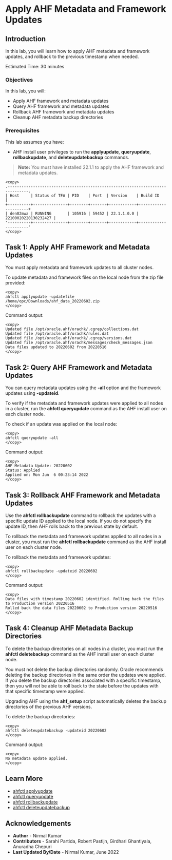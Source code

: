 # Apply AHF Metadata and Framework Updates

## Introduction

In this lab, you will learn how to apply AHF metadata and framework updates, and rollback to the previous timestamp when needed.

Estimated Time: 30 minutes

### Objectives

In this lab, you will:
* Apply AHF framework and metadata updates
* Query AHF framework and metadata updates
* Rollback AHF framework and metadata updates
* Cleanup AHF metadata backup directories

### Prerequisites

This lab assumes you have:
* AHF install user privileges to run the **applyupdate**, **queryupdate**, **rollbackupdate**, and **deleteupdatebackup** commands.

>**Note:** You must have installed 22.1.1 to apply the AHF framework and metadata updates.
  ```
  <copy>
  .-------------------------------------------------------------------------------.
  | Host     | Status of TFA | PID    | Port  | Version    | Build ID             |
  +----------+---------------+--------+-------+------------+----------------------+
  | den02mwa | RUNNING       | 105916 | 59452 | 22.1.1.0.0 | 22100020220130232427 |
  '----------+---------------+--------+-------+------------+----------------------'
  </copy>
  ```

## Task 1: Apply AHF Framework and Metadata Updates

You must apply metadata and framework updates to all cluster nodes.

To update metadata and framework files on the local node from the zip file provided:

```
<copy>
ahfctl applyupdate -updatefile /home/opc/Downloads/ahf_data_20220602.zip
</copy>
```
Command output:

```
<copy>
Updated file /opt/oracle.ahf/orachk/.cgrep/collections.dat
Updated file /opt/oracle.ahf/orachk/rules.dat
Updated file /opt/oracle.ahf/orachk/.cgrep/versions.dat
Updated file /opt/oracle.ahf/orachk/messages/check_messages.json
Data files updated to 20220602 from 20220516
</copy>
```

## Task 2: Query AHF Framework and Metadata Updates

You can query metadata updates using the **-all** option and the framework updates using **-updateid**.

To verify if the metadata and framework updates were applied to all nodes in a cluster, run the **ahfctl queryupdate** command as the AHF install user on each cluster node.

To check if an update was applied on the local node:

```
<copy>
ahfctl queryupdate -all
</copy>
```
Command output:
```
<copy>
AHF Metadata Update: 20220602
Status: Applied
Applied on: Mon Jun  6 00:23:14 2022
</copy>
```

## Task 3: Rollback AHF Framework and Metadata Updates

Use the **ahfctl rollbackupdate** command to rollback the updates with a specific update ID applied to the local node. If you do not specify the update ID, then AHF rolls back to the previous state by default.

To rollback the metadata and framework updates applied to all nodes in a cluster, you must run the **ahfctl rollbackupdate** command as the AHF install user on each cluster node.

To rollback the metadata and framework updates:

```
<copy>
ahfctl rollbackupdate -updateid 20220602
</copy>
```
Command output:
```
<copy>
Data files with timestamp 20220602 identified. Rolling back the files to Production version 20220516
Rolled back the data files 20220602 to Production version 20220516
</copy>
```

## Task 4: Cleanup AHF Metadata Backup Directories

To delete the backup directories on all nodes in a cluster, you must run the **ahfctl deletebackup** command as the AHF install user on each cluster node.

You must not delete the backup directories randomly. Oracle recommends deleting the backup directories in the same order the updates were applied. If you delete the backup directories associated with a specific timestamp, then you will not be able to roll back to the state before the updates with that specific timestamp were applied.

Upgrading AHF using the **ahf_setup** script automatically deletes the backup directories of the previous AHF versions.

To delete the backup directories:

```
<copy>
ahfctl deleteupdatebackup -updateid 20220602
</copy>
```
Command output:
```
<copy>
No metadata update applied.
</copy>
```

## Learn More

* [ahfctl applyupdate](https://docs.oracle.com/en/engineered-systems/health-diagnostics/autonomous-health-framework/ahfug/ahfctl-applyupdate.html#GUID-1C582851-0138-419D-8CBC-D9F83B97A6AC)
* [ahfctl queryupdate](https://docs-uat.us.oracle.com/en/engineered-systems/health-diagnostics/autonomous-health-framework/ahfug/ahfctl-queryupdate.html#GUID-C02F4087-184F-4EF7-B94F-8987F9E192B2)
* [ahfctl rollbackupdate](https://docs.oracle.com/en/engineered-systems/health-diagnostics/autonomous-health-framework/ahfug/ahfctl-rollbackupdate.html#GUID-63CC64FF-3D4D-425B-9484-6237D3AC3FD0)
* [ahfctl deleteupdatebackup](https://docs-uat.us.oracle.com/en/engineered-systems/health-diagnostics/autonomous-health-framework/ahfug/ahfctl-deletebackup.html#GUID-154BA5AA-40EF-45BF-8154-B4000718A35D)

## Acknowledgements
* **Author** - Nirmal Kumar
* **Contributors** -  Sarahi Partida, Robert Pastijn, Girdhari Ghantiyala, Anuradha Chepuri
* **Last Updated By/Date** - Nirmal Kumar, June 2022

